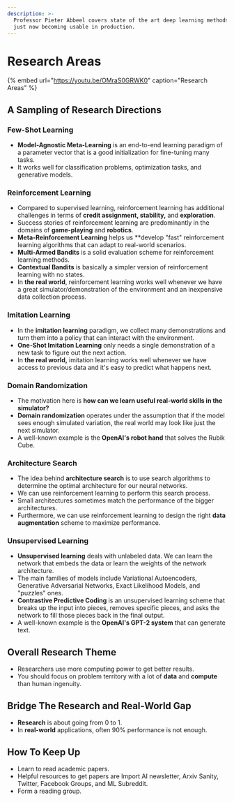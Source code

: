 ```yaml
---
description: >-
  Professor Pieter Abbeel covers state of the art deep learning methods that are
  just now becoming usable in production.
---
```


# Research Areas

{% embed url="https://youtu.be/OMraS0GRWK0" caption="Research Areas" %}

## A Sampling of Research Directions

### Few-Shot Learning

* **Model-Agnostic Meta-Learning** is an end-to-end learning paradigm of a parameter vector that is a good initialization for fine-tuning many tasks.
* It works well for classification problems, optimization tasks, and generative models.

### Reinforcement Learning

* Compared to supervised learning, reinforcement learning has additional challenges in terms of **credit assignment, stability,** and **exploration**.
* Success stories of reinforcement learning are predominantly in the domains of **game-playing** and **robotics**.
* **Meta-Reinforcement Learning** helps us \*\*develop "fast" reinforcement learning algorithms that can adapt to real-world scenarios.
* **Multi-Armed Bandits** is a solid evaluation scheme for reinforcement learning methods.
* **Contextual Bandits** is basically a simpler version of reinforcement learning with no states.
* In **the real world**, reinforcement learning works well whenever we have a great simulator/demonstration of the environment and an inexpensive data collection process.

### Imitation Learning

* In the **imitation learning** paradigm, we collect many demonstrations and turn them into a policy that can interact with the environment.
* **One-Shot Imitation Learning** only needs a single demonstration of a new task to figure out the next action.
* In **the real world,** imitation learning works well whenever we have access to previous data and it's easy to predict what happens next.

### Domain Randomization

* The motivation here is **how can we learn useful real-world skills in the simulator?**
* **Domain randomization** operates under the assumption that if the model sees enough simulated variation, the real world may look like just the next simulator.
* A well-known example is the **OpenAI's robot hand** that solves the Rubik Cube.

### Architecture Search

* The idea behind **architecture search** is to use search algorithms to determine the optimal architecture for our neural networks.
* We can use reinforcement learning to perform this search process.
* Small architectures sometimes match the performance of the bigger architectures.
* Furthermore, we can use reinforcement learning to design the right **data augmentation** scheme to maximize performance.

### Unsupervised Learning

* **Unsupervised learning** deals with unlabeled data. We can learn the network that embeds the data or learn the weights of the network architecture.
* The main families of models include Variational Autoencoders, Generative Adversarial Networks, Exact Likelihood Models, and "puzzles" ones.
* **Contrastive Predictive Coding** is an unsupervised learning scheme that breaks up the input into pieces, removes specific pieces, and asks the network to fill those pieces back in the final output.
* A well-known example is the **OpenAI's GPT-2 system** that can generate text.

## Overall Research Theme

* Researchers use more computing power to get better results.
* You should focus on problem territory with a lot of **data** and **compute** than human ingenuity.

## Bridge The Research and Real-World Gap

* **Research** is about going from 0 to 1.
* In **real-world** applications, often 90% performance is not enough.

## How To Keep Up

* Learn to read academic papers.
* Helpful resources to get papers are Import AI newsletter, Arxiv Sanity, Twitter, Facebook Groups, and ML Subreddit.
* Form a reading group.

